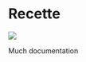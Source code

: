 # Recette



![](https://yt3.ggpht.com/-7zFDHK5X45w/AAAAAAAAAAI/AAAAAAAAAAA/QJfHeLTEZwE/s900-c-k-no-mo-rj-c0xffffff/photo.jpg)

Much documentation